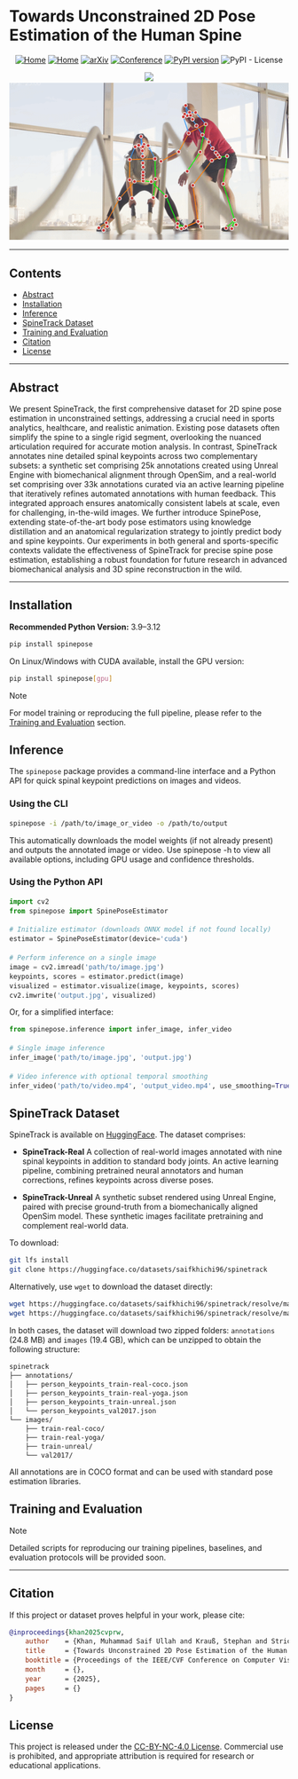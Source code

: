 # Towards Unconstrained 2D Pose Estimation of the Human Spine

<div align="center">

[![Home](https://img.shields.io/badge/Project-Homepage-pink.svg)](https://saifkhichi.com/research/spinepose/)
[![Home](https://img.shields.io/badge/%F0%9F%A4%97%20Hugging%20Face-Dataset-gold.svg)](https://[saifkhichi.com/research/spinepose](https://doi.org/10.57967/hf/5114)/)
[![arXiv](https://img.shields.io/badge/arXiv-2504.12345-B31B1B.svg)](#)
[![Conference](https://img.shields.io/badge/CVPRW-2025-blue.svg)](https://cvpr2025.thecvf.com/)
[![PyPI version](https://img.shields.io/pypi/v/spinepose.svg)](https://pypi.org/project/spinepose/)
![PyPI - License](https://img.shields.io/pypi/l/spinepose)

![](data/demo/outputs/video1.gif)
![](data/demo/outputs/video2.gif)
</div>

---

## Contents
- [Abstract](#abstract)
- [Installation](#installation)
- [Inference](#inference)
- [SpineTrack Dataset](#spinetrack-dataset)
- [Training and Evaluation](#training-and-evaluation)
- [Citation](#citation)
- [License](#license)

---

## Abstract
We present SpineTrack, the first comprehensive dataset for 2D spine pose estimation in unconstrained settings, addressing a crucial need in sports analytics, healthcare, and realistic animation. Existing pose datasets often simplify the spine to a single rigid segment, overlooking the nuanced articulation required for accurate motion analysis. In contrast, SpineTrack annotates nine detailed spinal keypoints across two complementary subsets: a synthetic set comprising 25k annotations created using Unreal Engine with biomechanical alignment through OpenSim, and a real-world set comprising over 33k annotations curated via an active learning pipeline that iteratively refines automated annotations with human feedback. This integrated approach ensures anatomically consistent labels at scale, even for challenging, in-the-wild images. We further introduce SpinePose, extending state-of-the-art body pose estimators using knowledge distillation and an anatomical regularization strategy to jointly predict body and spine keypoints. Our experiments in both general and sports-specific contexts validate the effectiveness of SpineTrack for precise spine pose estimation, establishing a robust foundation for future research in advanced biomechanical analysis and 3D spine reconstruction in the wild.

---

## Installation
**Recommended Python Version:** 3.9–3.12

```bash
pip install spinepose
```

On Linux/Windows with CUDA available, install the GPU version:

```bash
pip install spinepose[gpu]
```

> [!NOTE]
> For model training or reproducing the full pipeline, please refer to the [Training and Evaluation](#training-and-evaluation) section.

## Inference

The `spinepose` package provides a command-line interface and a Python API for quick spinal keypoint predictions on images and videos.

### Using the CLI

```bash
spinepose -i /path/to/image_or_video -o /path/to/output
```

This automatically downloads the model weights (if not already present) and outputs the annotated image or video. Use spinepose -h to view all available options, including GPU usage and confidence thresholds.

### Using the Python API

```python
import cv2
from spinepose import SpinePoseEstimator

# Initialize estimator (downloads ONNX model if not found locally)
estimator = SpinePoseEstimator(device='cuda')

# Perform inference on a single image
image = cv2.imread('path/to/image.jpg')
keypoints, scores = estimator.predict(image)
visualized = estimator.visualize(image, keypoints, scores)
cv2.imwrite('output.jpg', visualized)
```

Or, for a simplified interface:

```python
from spinepose.inference import infer_image, infer_video

# Single image inference
infer_image('path/to/image.jpg', 'output.jpg')

# Video inference with optional temporal smoothing
infer_video('path/to/video.mp4', 'output_video.mp4', use_smoothing=True)
```

## SpineTrack Dataset

SpineTrack is available on [HuggingFace](https://doi.org/10.57967/hf/5114). The dataset comprises:

- **SpineTrack-Real**
  A collection of real-world images annotated with nine spinal keypoints in addition to standard body joints. An active learning pipeline, combining pretrained neural annotators and human corrections, refines keypoints across diverse poses.

- **SpineTrack-Unreal**
  A synthetic subset rendered using Unreal Engine, paired with precise ground-truth from a biomechanically aligned OpenSim model. These synthetic images facilitate pretraining and complement real-world data.

To download:

```bash
git lfs install
git clone https://huggingface.co/datasets/saifkhichi96/spinetrack
```

Alternatively, use `wget` to download the dataset directly:

```bash
wget https://huggingface.co/datasets/saifkhichi96/spinetrack/resolve/main/annotations.zip
wget https://huggingface.co/datasets/saifkhichi96/spinetrack/resolve/main/images.zip
```

In both cases, the dataset will download two zipped folders: `annotations` (24.8 MB) and `images` (19.4 GB), which can be unzipped to obtain the following structure:

```plaintext
spinetrack
├── annotations/
│   ├── person_keypoints_train-real-coco.json
│   ├── person_keypoints_train-real-yoga.json
│   ├── person_keypoints_train-unreal.json
│   └── person_keypoints_val2017.json
└── images/
    ├── train-real-coco/
    ├── train-real-yoga/
    ├── train-unreal/
    └── val2017/
```

All annotations are in COCO format and can be used with standard pose estimation libraries.

## Training and Evaluation

> [!NOTE]
> Detailed scripts for reproducing our training pipelines, baselines, and evaluation protocols will be provided soon.

---

## Citation

If this project or dataset proves helpful in your work, please cite:

```bibtex
@inproceedings{khan2025cvprw,
    author    = {Khan, Muhammad Saif Ullah and Krauß, Stephan and Stricker, Didier},
    title     = {Towards Unconstrained 2D Pose Estimation of the Human Spine},
    booktitle = {Proceedings of the IEEE/CVF Conference on Computer Vision and Pattern Recognition (CVPR) Workshops},
    month     = {},
    year      = {2025},
    pages     = {}
}
```

## License

This project is released under the [CC-BY-NC-4.0 License](LICENSE). Commercial use is prohibited, and appropriate attribution is required for research or educational applications.
